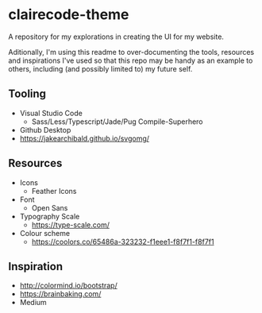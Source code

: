 # clairecode-theme

A repository for my explorations in creating the UI for my website.

Aditionally, I'm using this readme to over-documenting the tools, resources and inspirations I've used so that this repo may be handy as an example to others, including (and possibly limited to) my future self.

## Tooling
- Visual Studio Code
    - Sass/Less/Typescript/Jade/Pug Compile-Superhero  
- Github Desktop
- https://jakearchibald.github.io/svgomg/

## Resources

- Icons
    - Feather Icons
- Font
    - Open Sans
- Typography Scale
    - https://type-scale.com/
- Colour scheme
    - https://coolors.co/65486a-323232-f1eee1-f8f7f1-f8f7f1

## Inspiration

- http://colormind.io/bootstrap/
- https://brainbaking.com/
- Medium